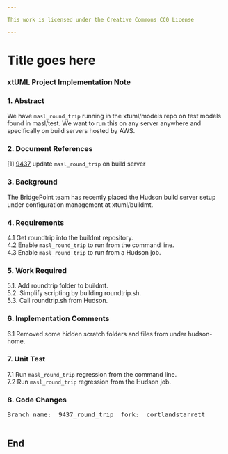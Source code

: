 ```yaml
---

This work is licensed under the Creative Commons CC0 License

---
```


# Title goes here
### xtUML Project Implementation Note

### 1. Abstract
We have `masl_round_trip` running in the xtuml/models repo on test
models found in masl/test.  We want to run this on any server anywhere
and specifically on build servers hosted by AWS.

### 2. Document References
[1] [9437](https://support.onefact.net/issues/9437) update `masl_round_trip` on build server    

### 3. Background
The BridgePoint team has recently placed the Hudson build server setup
under configuration management at xtuml/buildmt.

### 4. Requirements
4.1 Get roundtrip into the buildmt repository.  
4.2 Enable `masl_round_trip` to run from the command line.  
4.3 Enable `masl_round_trip` to run from a Hudson job.  

### 5. Work Required
5.1. Add roundtrip folder to buildmt.  
5.2. Simplify scripting by building roundtrip.sh.  
5.3. Call roundtrip.sh from Hudson.  

### 6. Implementation Comments
6.1 Removed some hidden scratch folders and files from under hudson-home.  

### 7. Unit Test
7.1 Run `masl_round_trip` regression from the command line.  
7.2 Run `masl_round_trip` regression from the Hudson job.  

### 8. Code Changes

<pre>
Branch name:  9437_round_trip  fork:  cortlandstarrett

</pre>

End
---

